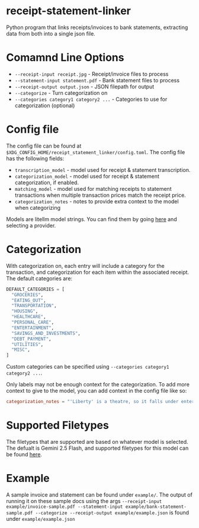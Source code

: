 # receipt-statement-linker

Python program that links receipts/invoices to bank statements, extracting data from both into a single json file.

# Comamnd Line Options
- `--receipt-input receipt.jpg` - Receipt/invoice files to process
- `--statement-input statement.pdf` - Bank statement files to process
- `--receipt-output output.json` - JSON filepath for output
- `--categorize` - Turn categorization on
- `--categories category1 category2 ...` - Categories to use for categorization (optional)

# Config file
The config file can be found at `$XDG_CONFIG_HOME/receipt_statement_linker/config.toml`. The config file has the following fields:
- `transcription_model` - model used for receipt & statement transcription.
- `categorization_model` - model used for receipt & statement categorization, if enabled.
- `matching_model` - model used for matching receipts to statement transactions when multiple transaction prices match the receipt price.
- `categorization_notes` - notes to provide extra context to the model when categorizing

Models are litellm model strings. You can find them by going [here](https://docs.litellm.ai/docs/providers) and selecting a provider.

# Categorization
With categorization on, each entry will include a category for the transaction, and categorization for each item within the associated receipt. The default categories are:

```py
DEFAULT_CATEGORIES = [
  "GROCERIES",
  "EATING_OUT",
  "TRANSPORTATION",
  "HOUSING",
  "HEALTHCARE",
  "PERSONAL_CARE",
  "ENTERTAINMENT",
  "SAVINGS_AND_INVESTMENTS",
  "DEBT_PAYMENT",
  "UTILITIES",
  "MISC",
]
```

Custom categories can be specified using `--categories category1 category2 ...`.

Only labels may not be enough context for the categorization. To add more context to give to the model, you can add context in the config file like so:
```toml
categorization_notes = "'Liberty' is a theatre, so it falls under entertainment."
```

# Supported Filetypes
The filetypes that are supported are based on whatever model is selected. The defualt is Gemini 2.5 Flash, and supported filetypes for this model can be found [here](https://cloud.google.com/vertex-ai/generative-ai/docs/models/gemini/2-5-flash).

# Example
A sample invoice and statement can be found under `example/`. The output of running it on these sample docs using the args `--receipt-input example/invoice-sample.pdf --statement-input example/bank-statement-sample.pdf --categorize --receipt-output example/example.json` is found under `example/example.json`
